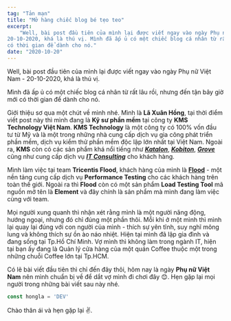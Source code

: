 ```yaml
---
tag: "Tản mạn"
title: "Mở hàng chiếc blog bé tẹo teo"
excerpt:
    "Well, bài post đầu tiên của mình lại được viết ngay vào ngày Phụ nữ Việt Nam -
20-10-2020, khá là thú vị. Mình đã ấp ủ có một chiếc blog cá nhân từ rất lâu rồi, nhưng đến tận bây giờ mới
có thời gian để dành cho nó."
date: "2020-10-20"
---
```


Well, bài post đầu tiên của mình lại được viết ngay vào ngày <bold>Phụ nữ Việt
Nam - 20-10-2020</bold>, khá là thú vị.

Mình đã ấp ủ có một chiếc blog cá nhân từ rất lâu rồi, nhưng đến tận bây giờ mới
có thời gian để dành cho nó.

Giới thiệu sơ qua một chút về mình nhé. Mình là **Lã Xuân Hồng**, tại thời điểm
viết post này thì mình đang là **Kỹ sư phần mềm** tại công ty **KMS Technology
Việt Nam**. **KMS Technology** là một công ty có 100% vốn đầu tư từ Mỹ và là một
trong những nhà cung cấp dịch vụ gia công phát triển phần mềm, dịch vụ kiểm thử
phần mềm độc lập lớn nhất tại Việt Nam. Ngoài ra, **KMS** còn có các sản phẩm
khá nổi tiếng như **_[Katalon](https://www.katalon.com/)_**,
**_[Kobiton](https://kobiton.com/)_**, **_[Grove](https://www.grovehr.com/)_**
cũng như cung cấp dịch vụ **_[IT Consulting](https://kms-solutions.asia/)_** cho
khách hàng.

Mình làm việc tại team **Tricentis Flood**, khách hàng của mình là
**[Flood](https://flood.io)** - một nền tảng cung cấp dịch vụ **Performance
Testing** cho các khách hàng trên toàn thế giới. Ngoài ra thì **Flood** còn có
một sản phẩm **Load Testing Tool** mã nguồn mở tên là **Element** và đây chính
là sản phẩm mà mình đang làm việc cùng với team.

Mọi người xung quanh thì nhận xét rằng mình là một người năng động, hướng ngoại,
nhưng đó chỉ đúng một phần thôi. Mỗi khi ở một mình thì mình lại quay lại đúng
với con người của mình - thích sự yên tĩnh, suy nghĩ mông lung và không thích sự
ồn ào náo nhiệt. Hiện tại mình đã lập gia đình và đang sống tại Tp.Hồ Chí Minh.
Vợ mình thì không làm trong ngành IT, hiện tại bạn ấy đang là Quản lý cửa hàng
của một quán Coffee thuộc một trong những chuỗi Coffee lớn tại Tp.HCM.

Có lẽ bài viết đầu tiên thì chỉ đến đây thôi, hôm nay là ngày **Phụ nữ Việt
Nam** nên mình chuẩn bị về để dắt vợ mình đi chơi đây 😊. Hẹn gặp lại mọi người
trong những bài viết sau này nhé.

```javascript
const hongla = 'DEV'
```

Chào thân ái và hẹn gặp lại ✌️.
